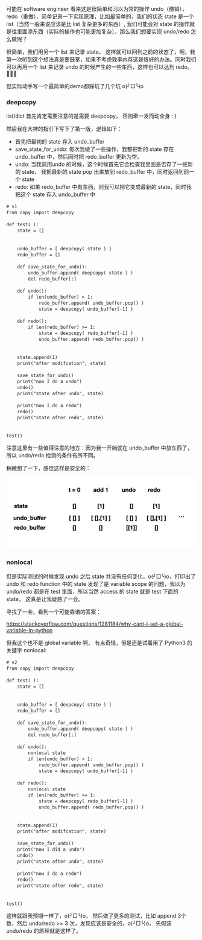 可能在 software engineer 看来这是很简单和习以为常的操作 undo（撤销）， redo（重做），简单记录一下实现原理，比如最简单的，我们的状态 state 是一个 list（当然一般来说应该是比 list 复杂更多的东西）, 我们可能会对 state 的操作就是往里面添东西（实际的操作也可能更加复杂），那么我们想要实现 undo/redo 怎么做呢？


很简单，我们用另一个 list 来记录 state， 这样就可以回到之前的状态了，啊，我第一次听到这个想法真是要鼓掌，如果不考虑效率内存这是很好的办法。同时我们可以再用一个 list 来记录 undo 的时候产生的一些东西，这样也可以达到 redo。 👏👏👏

但实际动手写一个最简单的demo都踩坑了几个坑 o(╯□╰)o




### deepcopy

list/dict 首先肯定需要注意的是需要 deepcopy， 否则牵一发而动全身 : ) 

然后我在大神的指引下写下了第一版，逻辑如下：

- 首先把最初的 state 存入 undo_buffer
- save_state_for_undo: 每次我做了一些操作，我都把新的 state 存在 undo_buffer 中，然后同时把 redo_buffer 更新为空。
- undo: 当我调用undo 的时候，这个时候首先它会检查我里面是否存了一些新的 state， 我把最新的 state pop 出来放到 redo_buffer 中，同时返回到前一个 state
- redo: 如果 redo_buffer 中有东西，则我可以把它变成最新的 state，同时我把这个 state 存入 undo_buffer 中

```
# v1
from copy import deepcopy

def test( ):
    state = []


    undo_buffer = [ deepcopy( state ) ]
    redo_buffer = []

    def save_state_for_undo():
        undo_buffer.append( deepcopy( state ) )
        del redo_buffer[:]

    def undo():
        if len(undo_buffer) > 1:
            redo_buffer.append( undo_buffer.pop() )
            state = deepcopy( undo_buffer[-1] )
    
    def redo():
        if len(redo_buffer) >= 1:
            state = deepcopy( redo_buffer[-1] )
            undo_buffer.append( redo_buffer.pop() )
    
    
    state.append(1)
    print("after modifcation", state)

    save_state_for_undo()
    print("now I do a undo")
    undo()
    print("state after undo", state)
    
    print("now I do a redo")
    redo()
    print("state after redo", state)


test()
```

注意这里有一些值得注意的地方：因为我一开始就在 undo_buffer 中放东西了，所以 undo/redo 检测的条件有所不同。

稍微想了一下，感觉这样是安全的：

![image.png](images/undo_v1.png)


### nonlocal

但是实际测试的时候发现 undo 之后 state 并没有任何变化，o(╯□╰)o，打印出了 undo 和 redo function 中的 state 发现了是 variable scope 的问题，我以为 undo/redo 都是在 test 里面，所以当然 access 的 state 就是 test 下面的 state， 这真是让我疑惑了一会。

寻找了一会，看到一个可能靠谱的答案：

https://stackoverflow.com/questions/1281184/why-cant-i-set-a-global-variable-in-python

但我这个也不是 global variable 啊， 有点奇怪，但是还是试着用了 Python3 的关键字 nonlocal:


```
# v2
from copy import deepcopy

def test( ):
    state = []


    undo_buffer = [ deepcopy( state ) ]
    redo_buffer = []

    def save_state_for_undo():
        undo_buffer.append( deepcopy( state ) )
        del redo_buffer[:]

    def undo():
        nonlocal state
        if len(undo_buffer) > 1:
            redo_buffer.append( undo_buffer.pop() )
            state = deepcopy( undo_buffer[-1] )
    
    def redo():
        nonlocal state
        if len(redo_buffer) >= 1:
            state = deepcopy( redo_buffer[-1] )
            undo_buffer.append( redo_buffer.pop() )
    
    
    state.append(1)
    print("after modifcation", state)

    save_state_for_undo()
    print("now I did a undo")
    undo()
    print("state after undo", state)
    
    print("now I do a redo")
    redo()
    print("state after redo", state)


test()
```

这样就跟我预期一样了，o(╯□╰)o， 然后做了更多的测试，比如 append 3个数，然后 undo/redo >= 3 次，发现应该是安全的，o(╯□╰)o， 先假装 undo/redo 的原理就是这样了。





